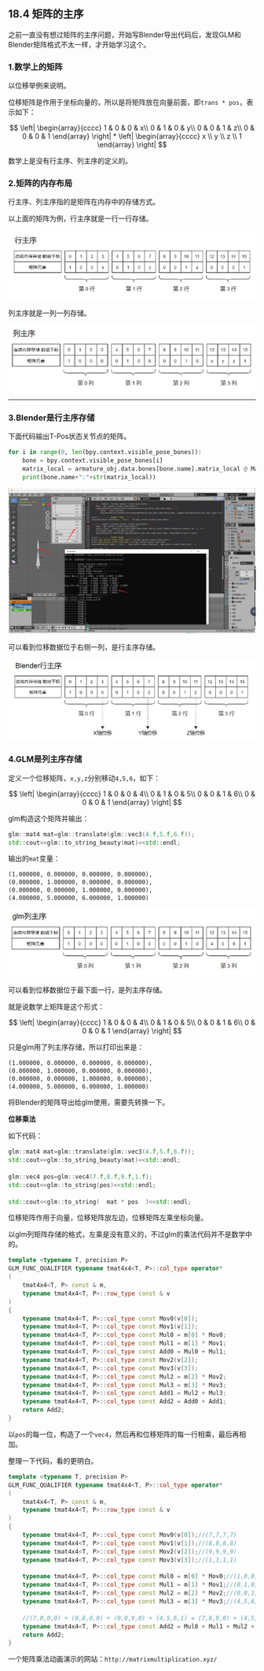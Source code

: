 ## 18.4 矩阵的主序

之前一直没有想过矩阵的主序问题，开始写Blender导出代码后，发现GLM和Blender矩阵格式不太一样，才开始学习这个。

### 1.数学上的矩阵

以位移举例来说明。

位移矩阵是作用于坐标向量的，所以是将矩阵放在向量前面，即`trans * pos`，表示如下：

$$
\left|
\begin{array}{cccc}
    1  &  0   & 0 & x\\
    0  &  1   & 0 & y\\ 
    0  &  0   & 1 & z\\ 
    0  &  0   & 0 & 1
\end{array}
\right| * \left|
\begin{array}{cccc} 
    x \\ 
    y \\ 
    z \\ 
    1
\end{array}
\right|
$$


数学上是没有行主序、列主序的定义的。

### 2.矩阵的内存布局

行主序、列主序指的是矩阵在内存中的存储方式。

以上面的矩阵为例，行主序就是一行一行存储。

![](../../imgs/skeleton_animation/matrix/row.jpg)

列主序就是一列一列存储。

![](../../imgs/skeleton_animation/matrix/column.jpg)

---


### 3.Blender是行主序存储

下面代码输出T-Pos状态关节点的矩阵。

```python
for i in range(0, len(bpy.context.visible_pose_bones)):
    bone = bpy.context.visible_pose_bones[i]
    matrix_local = armature_obj.data.bones[bone.name].matrix_local @ Matrix.Rotation(radians(-90), 4, "X")
    print(bone.name+":"+str(matrix_local))
```

![](../../imgs/skeleton_animation/glm_blender_matrix/blender_matrix.jpg)

可以看到位移数据位于右侧一列，是行主序存储。

![](../../imgs/skeleton_animation/matrix/blender_row.jpg)

### 4.GLM是列主序存储

定义一个位移矩阵，`x,y,z`分别移动`4,5,6`，如下：

$$
\left|
\begin{array}{cccc}
    1  &  0   & 0 & 4\\
    0  &  1   & 0 & 5\\ 
    0  &  0   & 1 & 6\\ 
    0  &  0   & 0 & 1
\end{array}
\right|
$$

glm构造这个矩阵并输出：

```c++
glm::mat4 mat=glm::translate(glm::vec3(4.f,5.f,6.f));
std::cout<<glm::to_string_beauty(mat)<<std::endl;
```

输出的`mat`变量：

```text
(1.000000, 0.000000, 0.000000, 0.000000),
(0.000000, 1.000000, 0.000000, 0.000000),
(0.000000, 0.000000, 1.000000, 0.000000),
(4.000000, 5.000000, 6.000000, 1.000000)
```

![](../../imgs/skeleton_animation/matrix/glm_column.jpg)

可以看到位移数据位于最下面一行，是列主序存储。

就是说数学上矩阵是这个形式：

$$
\left|
\begin{array}{cccc}
    1  &  0   & 0 & 4\\
    0  &  1   & 0 & 5\\ 
    0  &  0   & 1 & 6\\ 
    0  &  0   & 0 & 1
\end{array}
\right|
$$

只是glm用了列主序存储，所以打印出来是：

```text
(1.000000, 0.000000, 0.000000, 0.000000),
(0.000000, 1.000000, 0.000000, 0.000000),
(0.000000, 0.000000, 1.000000, 0.000000),
(4.000000, 5.000000, 6.000000, 1.000000)
```

将Blender的矩阵导出给glm使用，需要先转换一下。

<b>位移乘法</b>

如下代码：

```c++
glm::mat4 mat=glm::translate(glm::vec3(4.f,5.f,6.f));
std::cout<<glm::to_string_beauty(mat)<<std::endl;

glm::vec4 pos=glm::vec4(7.f,8.f,9.f,1.f);
std::cout<<glm::to_string(pos)<<std::endl;

std::cout<<glm::to_string(  mat * pos  )<<std::endl;
```

位移矩阵作用于向量，位移矩阵放左边，位移矩阵左乘坐标向量。

以glm列矩阵存储的格式，左乘是没有意义的，不过glm的乘法代码并不是数学中的。

```c++
template <typename T, precision P>
GLM_FUNC_QUALIFIER typename tmat4x4<T, P>::col_type operator*
(
	tmat4x4<T, P> const & m,
	typename tmat4x4<T, P>::row_type const & v
)
{
	typename tmat4x4<T, P>::col_type const Mov0(v[0]);
	typename tmat4x4<T, P>::col_type const Mov1(v[1]);
	typename tmat4x4<T, P>::col_type const Mul0 = m[0] * Mov0;
	typename tmat4x4<T, P>::col_type const Mul1 = m[1] * Mov1;
	typename tmat4x4<T, P>::col_type const Add0 = Mul0 + Mul1;
	typename tmat4x4<T, P>::col_type const Mov2(v[2]);
	typename tmat4x4<T, P>::col_type const Mov3(v[3]);
	typename tmat4x4<T, P>::col_type const Mul2 = m[2] * Mov2;
	typename tmat4x4<T, P>::col_type const Mul3 = m[3] * Mov3;
	typename tmat4x4<T, P>::col_type const Add1 = Mul2 + Mul3;
	typename tmat4x4<T, P>::col_type const Add2 = Add0 + Add1;
	return Add2;
}
```

以`pos`的每一位，构造了一个`vec4`，然后再和位移矩阵的每一行相乘，最后再相加。

整理一下代码，看的更明白。

```c++
template <typename T, precision P>
GLM_FUNC_QUALIFIER typename tmat4x4<T, P>::col_type operator*
(
	tmat4x4<T, P> const & m,
	typename tmat4x4<T, P>::row_type const & v
)
{
    typename tmat4x4<T, P>::col_type const Mov0(v[0]);//(7,7,7,7)
    typename tmat4x4<T, P>::col_type const Mov1(v[1]);//(8,8,8,8)
    typename tmat4x4<T, P>::col_type const Mov2(v[2]);//(9,9,9,9)
    typename tmat4x4<T, P>::col_type const Mov3(v[3]);//(1,1,1,1)

    typename tmat4x4<T, P>::col_type const Mul0 = m[0] * Mov0;//(1,0,0,0) * (7,7,7,7) = (7,0,0,0)
    typename tmat4x4<T, P>::col_type const Mul1 = m[1] * Mov1;//(0,1,0,0) * (8,8,8,8) = (0,8,0,0)
    typename tmat4x4<T, P>::col_type const Mul2 = m[2] * Mov2;//(0,0,1,0) * (9,9,9,9) = (0,0,9,0)
    typename tmat4x4<T, P>::col_type const Mul3 = m[3] * Mov3;//(4,5,6,1) * (1,1,1,1) = (4,5,6,1)

    //(7,0,0,0) + (0,8,0,0) + (0,0,9,0) + (4,5,6,1) = (7,8,9,0) + (4,5,6,1)
    typename tmat4x4<T, P>::col_type const Add2 = Mul0 + Mul1 + Mul2 + Mul3;
    return Add2;
}
```

一个矩阵乘法动画演示的网站：`http://matrixmultiplication.xyz/`


